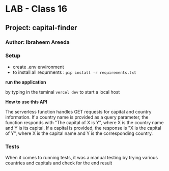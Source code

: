 # LAB - Class 16
## Project: capital-finder
### Author: Ibraheem Areeda


### Setup
- create .env environment 
- to install all requrments : `pip install -r requirements.txt`

**run the application**

by typing in the teminal `vercel dev` to start a local host 


**How to use this API** 

The serverless function handles GET requests for capital and country information. If a country name is provided as a query parameter, the function responds with "The capital of X is Y", where X is the country name and Y is its capital. If a capital is provided, the response is "X is the capital of Y", where X is the capital name and Y is the corresponding country.

  
### Tests
When it comes to running tests, it was a manual testing by trying various countries and capitals and check for the end result

 
 

